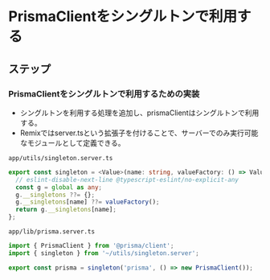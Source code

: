 # PrismaClientをシングルトンで利用する

## ステップ

### PrismaClientをシングルトンで利用するための実装

- シングルトンを利用する処理を追加し、prismaClientはシングルトンで利用する。
- Remixではserver.tsという拡張子を付けることで、サーバーでのみ実行可能なモジュールとして定義できる。

`app/utils/singleton.server.ts`

```ts
export const singleton = <Value>(name: string, valueFactory: () => Value): Value => {
  // eslint-disable-next-line @typescript-eslint/no-explicit-any
  const g = global as any;
  g.__singletons ??= {};
  g.__singletons[name] ??= valueFactory();
  return g.__singletons[name];
};
```

`app/lib/prisma.server.ts`

```ts
import { PrismaClient } from '@prisma/client';
import { singleton } from '~/utils/singleton.server';

export const prisma = singleton('prisma', () => new PrismaClient());
```
